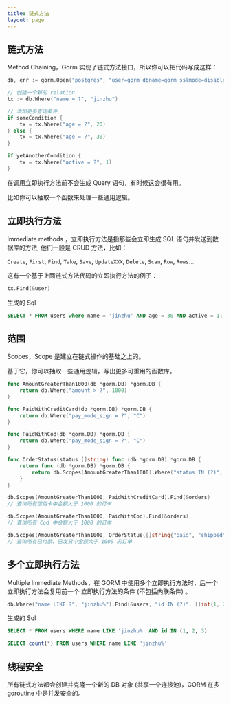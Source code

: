 ```yaml
---
title: 链式方法
layout: page
---
```


## 链式方法

Method Chaining，Gorm 实现了链式方法接口，所以你可以把代码写成这样：

```go
db, err := gorm.Open("postgres", "user=gorm dbname=gorm sslmode=disable")

// 创建一个新的 relation
tx := db.Where("name = ?", "jinzhu")

// 添加更多查询条件
if someCondition {
    tx = tx.Where("age = ?", 20)
} else {
    tx = tx.Where("age = ?", 30)
}

if yetAnotherCondition {
    tx = tx.Where("active = ?", 1)
}
```

在调用立即执行方法前不会生成 Query 语句，有时候这会很有用。

比如你可以抽取一个函数来处理一些通用逻辑。

## 立即执行方法

Immediate methods ，立即执行方法是指那些会立即生成 SQL 语句并发送到数据库的方法, 他们一般是 CRUD 方法，比如：

`Create`, `First`, `Find`, `Take`, `Save`, `UpdateXXX`, `Delete`, `Scan`, `Row`, `Rows`...

这有一个基于上面链式方法代码的立即执行方法的例子：

```go
tx.Find(&user)
```

生成的 Sql

```sql
SELECT * FROM users where name = 'jinzhu' AND age = 30 AND active = 1;
```

## 范围

Scopes，Scope 是建立在链式操作的基础之上的。

基于它，你可以抽取一些通用逻辑，写出更多可重用的函数库。

```go
func AmountGreaterThan1000(db *gorm.DB) *gorm.DB {
    return db.Where("amount > ?", 1000)
}

func PaidWithCreditCard(db *gorm.DB) *gorm.DB {
    return db.Where("pay_mode_sign = ?", "C")
}

func PaidWithCod(db *gorm.DB) *gorm.DB {
    return db.Where("pay_mode_sign = ?", "C")
}

func OrderStatus(status []string) func (db *gorm.DB) *gorm.DB {
    return func (db *gorm.DB) *gorm.DB {
        return db.Scopes(AmountGreaterThan1000).Where("status IN (?)", status)
    }
}

db.Scopes(AmountGreaterThan1000, PaidWithCreditCard).Find(&orders)
// 查询所有信用卡中金额大于 1000 的订单

db.Scopes(AmountGreaterThan1000, PaidWithCod).Find(&orders)
// 查询所有 Cod 中金额大于 1000 的订单

db.Scopes(AmountGreaterThan1000, OrderStatus([]string{"paid", "shipped"})).Find(&orders)
// 查询所有已付款、已发货中金额大于 1000 的订单
```

## 多个立即执行方法

Multiple Immediate Methods，在 GORM 中使用多个立即执行方法时，后一个立即执行方法会复用前一个 立即执行方法的条件 (不包括内联条件) 。

```go
db.Where("name LIKE ?", "jinzhu%").Find(&users, "id IN (?)", []int{1, 2, 3}).Count(&count)
```

生成的 Sql

```sql
SELECT * FROM users WHERE name LIKE 'jinzhu%' AND id IN (1, 2, 3)

SELECT count(*) FROM users WHERE name LIKE 'jinzhu%'
```

## 线程安全

所有链式方法都会创建并克隆一个新的 DB 对象 (共享一个连接池)，GORM 在多 goroutine 中是并发安全的。